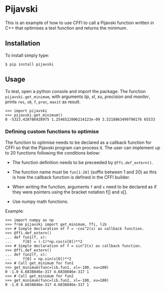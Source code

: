# Pijavski

This is an example of how to use CFFI to call a Pijavski function written in C++ that optimises a test function and returns the minimum.


## Installation

To install simply type:

```
$ pip install pijavski
```


## Usage

To test, open a python console and import the package. The function `pijavski.get_minimum`, with arguments *lip*, *xl*, *xu*, *precision* and *maxiter*, prints `res`, `x0`, `f`, `prec`, `maxit` as result.

```
>>> import pijavski
>>> pijavski.get_minimum()
0 -5323.428786928975 1.2546522006214123e-09 3.5218863499790176 65533
```

### Defining custom functions to optimise

The function to optimise needs to be declared as a callback function for CFFI so that the Pijavski program can process it. The user can implement up to 20 functions following the conditions below:
    
- The function definition needs to be preceeded by `@ffi.def_extern()`.

- The function name must be `fun[1-20]` (suffix between 1 and 20) as this is how the callback function is defined in the CFFI builder.

- When writing the function,  arguments `f` and `x` need to be declared as if they were pointers using the bracket notation f[] and x[].

- Use numpy math functions.


Example:

```    
>>> import numpy as np
>>> from pijavski import get_minimum, ffi, lib
>>> # Simple declaration of f = -cos^2(x) as callback function.
>>> @ffi.def_extern()
... def fun1(f, x):
...     f[0] = (-1)*np.cos(x[0])**2
>>> # Simple declaration of f = sin^2(x) as callback function.
>>> @ffi.def_extern()
... def fun2(f, x):
...     f[0] = np.sin(x[0])**2
>>> # Call get_minimum for fun1
>>> get_minimum(func=lib.fun1, xl=-100, xu=100)
0 -1.0 4.6838846e-317 4.6838846e-317 1 
>>> # Call get_minimum for fun2
>>> get_minimum(func=lib.fun2, xl=-100, xu=100)
0 -1.0 4.6838846e-317 4.6838846e-317 1 
```

